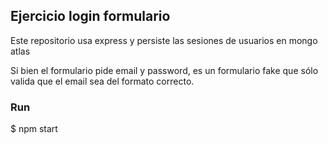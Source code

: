 ## Ejercicio login formulario

Este repositorio usa express y persiste las sesiones de usuarios en mongo atlas

Si bien el formulario pide email y password, es un formulario fake que sólo valida que el email sea del formato correcto.

### Run

$ npm start
